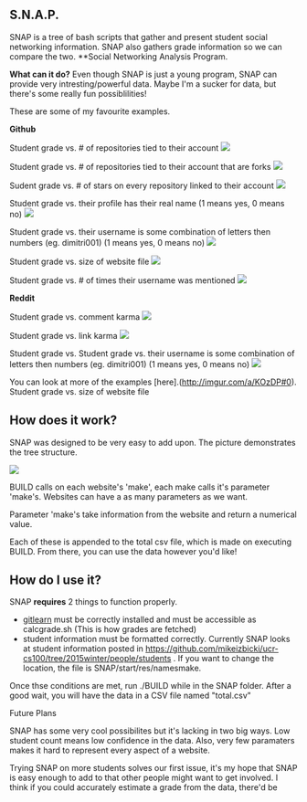 S.N.A.P.
---
SNAP is a tree of bash scripts that gather and present student social networking information. SNAP also gathers grade information so we can compare the two. **Social Networking Analysis Program.

**What can it do?**
Even though SNAP is just a young program, SNAP can provide very intresting/powerful data. Maybe I'm a sucker for data, but there's some really fun possiblilities!

These are some of my favourite examples. 

**Github**

Student grade vs.  # of repositories tied to their account
![](http://i.imgur.com/nKQfLdr.png)


Student grade vs. # of repositories tied to their account that are forks
![](http://i.imgur.com/uNcCegK.png)


Sudent grade vs. # of stars on every repository linked to their account
![](http://i.imgur.com/0evv6QA.png)


Student grade vs. their profile has their real name (1 means yes, 0 means no)
![](http://i.imgur.com/lmxokVZ.png)


Student grade vs. their username is some combination of letters then numbers (eg. dimitri001) (1 means yes, 0 means no)
![](http://i.imgur.com/nd2F3R4.png)


Student grade vs. size of website file 
![](http://i.imgur.com/rj09s7z.png)

Student grade vs. # of times their username was mentioned
![](http://i.imgur.com/MOZ3AkO.png)

**Reddit**

Student grade vs. comment karma
![](http://i.imgur.com/S1gv6T1.png)

Student grade vs. link karma
![](http://i.imgur.com/h3IbAm1.png)

Student grade vs. Student grade vs. their username is some combination of letters then numbers (eg. dimitri001) (1 means yes, 0 means no)
![](http://i.imgur.com/1aKnNTw.png)


You can look at more of the examples [here].(http://imgur.com/a/KOzDP#0). 
Student grade vs. size of website file 




How does it work? 
--
SNAP was designed to be very easy to add upon. The picture demonstrates the tree structure.

![](http://i.imgur.com/wmvG0Ua.jpg)

BUILD calls on each website's 'make', each make calls it's parameter 'make's. Websites can have a as many parameters as we want. 

Parameter 'make's take information from the website and return a numerical value. 

Each of these is appended to the total csv file, which is made on executing BUILD. From there, you can use the data however you'd like!

How do I use it?
--
SNAP **requires** 2 things to function properly. 

* [gitlearn](https://github.com/mikeizbicki/gitlearn) must be correctly installed and must be accessible as calcgrade.sh (This is how grades are fetched)
* student information must be formatted correctly. Currently SNAP looks at student information posted in https://github.com/mikeizbicki/ucr-cs100/tree/2015winter/people/students .
If you want to change the location, the file is SNAP/start/res/namesmake.

Once thse conditions are met, run ./BUILD while in the SNAP folder. After a good wait, you will have the data in a CSV file named "total.csv"

Future Plans

SNAP has some very cool possibilites but it's lacking in two big ways. Low student count means low confidence in the data. Also, very few paramaters makes it hard to represent every aspect of a website.

Trying SNAP on more students solves our first issue, it's my hope that SNAP is easy enough to add to that other people might want to get involved. I think if you could accurately estimate a grade from the data, there'd be  
